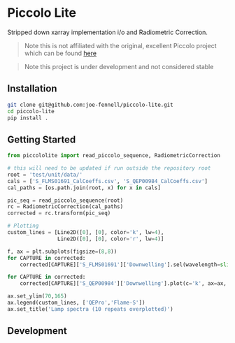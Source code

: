 # Piccolo Lite
Stripped down xarray implementation i/o and Radiometric Correction.

> Note this is not affiliated with the original, excellent Piccolo project which can be found [here](https://github.com/TeamPiccolo/)

> Note this project is under development and not considered stable

## Installation
```bash
git clone git@github.com:joe-fennell/piccolo-lite.git
cd piccolo-lite
pip install .
```

## Getting Started
```python
from piccololite import read_piccolo_sequence, RadiometricCorrection

# this will need to be updated if run outside the repository root
root = 'test/unit/data/'
cals = ['S_FLMS01691_CalCoeffs.csv', 'S_QEP00984_CalCoeffs.csv']
cal_paths = [os.path.join(root, x) for x in cals]

pic_seq = read_piccolo_sequence(root)
rc = RadiometricCorrection(cal_paths)
corrected = rc.transform(pic_seq)

# Plotting
custom_lines = [Line2D([0], [0], color='k', lw=4),
                Line2D([0], [0], color='r', lw=4)]

f, ax = plt.subplots(figsize=(8,8))
for CAPTURE in corrected:
    corrected[CAPTURE]['S_FLMS01691']['Downwelling'].sel(wavelength=slice(640,810)).plot(c='r', ax=ax, alpha=.5)

for CAPTURE in corrected:
    corrected[CAPTURE]['S_QEP00984']['Downwelling'].plot(c='k', ax=ax, alpha=.5)

ax.set_ylim(70,165)
ax.legend(custom_lines, ['QEPro','Flame-S'])
ax.set_title('Lamp spectra (10 repeats overplotted)')
```

## Development
